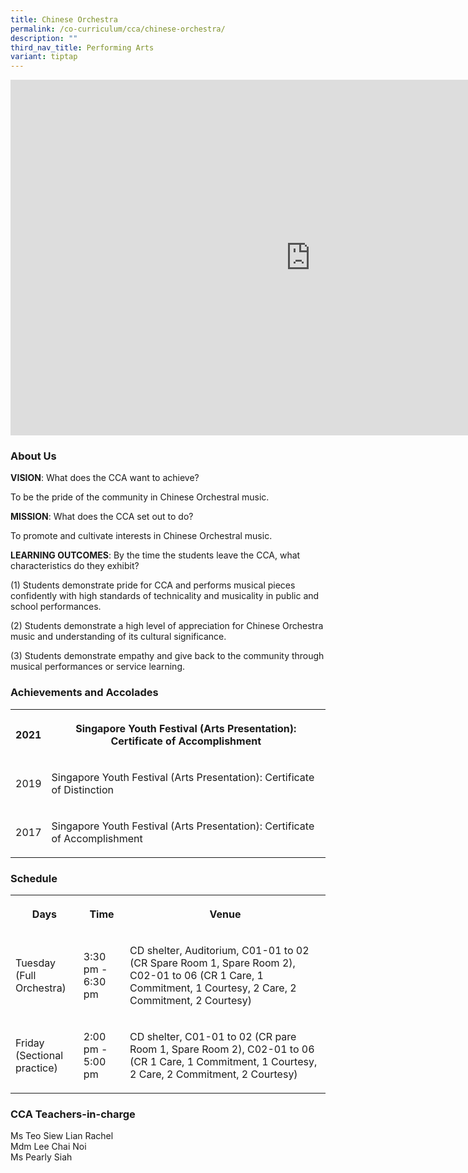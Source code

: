 ```yaml
---
title: Chinese Orchestra
permalink: /co-curriculum/cca/chinese-orchestra/
description: ""
third_nav_title: Performing Arts
variant: tiptap
---
```

<div class="iframe-wrapper"><iframe height="569" width="960" allowfullscreen="true" frameborder="0" src="https://docs.google.com/presentation/d/1wOdPOd5G8WhQ9f1lcpMnvyLHfc5r1470WVeI97fBBWs/embed?start=true&amp;loop=true&amp;delayms=3000"></iframe></div><h3>About Us</h3><p><strong>VISION</strong>: What does the CCA want to achieve?&nbsp;</p><p>To be the pride of the community in Chinese Orchestral music.</p><p><strong>MISSION</strong>: What does the CCA set out to do?</p><p>To promote and cultivate interests in Chinese Orchestral music.</p><p><strong>LEARNING OUTCOMES</strong>: By the time the students leave the CCA, what characteristics do they exhibit?</p><p>(1) Students demonstrate pride for CCA and performs musical pieces confidently with high standards of technicality and musicality in public and school performances.</p><p>(2) Students demonstrate a high level of appreciation for Chinese Orchestra music and understanding of its cultural significance.</p><p>(3) Students demonstrate empathy and give back to the community through musical performances or service learning.</p><h3>Achievements and Accolades</h3><table><tbody><tr><th rowspan="1" colspan="1"><p>2021</p></th><th rowspan="1" colspan="1"><p>Singapore Youth Festival (Arts Presentation): Certificate of Accomplishment</p></th></tr><tr><td rowspan="1" colspan="1"><p>2019</p></td><td rowspan="1" colspan="1"><p>Singapore Youth Festival (Arts Presentation): Certificate of Distinction</p></td></tr><tr><td rowspan="1" colspan="1"><p>2017</p></td><td rowspan="1" colspan="1"><p>Singapore Youth Festival (Arts Presentation): Certificate of Accomplishment</p></td></tr></tbody></table><h3>Schedule</h3><table><tbody><tr><th rowspan="1" colspan="1"><p>Days</p></th><th rowspan="1" colspan="1"><p>Time</p></th><th rowspan="1" colspan="1"><p>Venue</p></th></tr><tr><td rowspan="1" colspan="1"><p>Tuesday<br>(Full Orchestra)</p></td><td rowspan="1" colspan="1"><p>3:30 pm - 6:30 pm</p></td><td rowspan="1" colspan="1"><p>CD shelter, Auditorium, C01-01 to 02 (CR Spare Room 1, Spare Room 2), C02-01 to 06 (CR 1 Care, 1 Commitment, 1 Courtesy, 2 Care, 2 Commitment, 2 Courtesy)</p></td></tr><tr><td rowspan="1" colspan="1"><p>Friday<br>(Sectional practice)</p></td><td rowspan="1" colspan="1"><p>2:00 pm - 5:00 pm</p></td><td rowspan="1" colspan="1"><p>CD shelter, C01-01 to 02 (CR pare Room 1, Spare Room 2), C02-01 to 06 (CR 1 Care, 1 Commitment, 1 Courtesy, 2 Care, 2 Commitment, 2 Courtesy)</p></td></tr></tbody></table><h3>CCA Teachers-in-charge</h3><p>Ms Teo Siew Lian Rachel<br>Mdm Lee Chai Noi<br>Ms Pearly Siah</p>